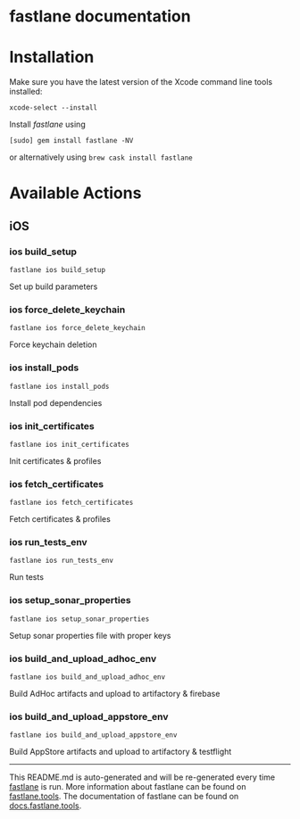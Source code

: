 fastlane documentation
================
# Installation

Make sure you have the latest version of the Xcode command line tools installed:

```
xcode-select --install
```

Install _fastlane_ using
```
[sudo] gem install fastlane -NV
```
or alternatively using `brew cask install fastlane`

# Available Actions
## iOS
### ios build_setup
```
fastlane ios build_setup
```
Set up build parameters
### ios force_delete_keychain
```
fastlane ios force_delete_keychain
```
Force keychain deletion
### ios install_pods
```
fastlane ios install_pods
```
Install pod dependencies
### ios init_certificates
```
fastlane ios init_certificates
```
Init certificates & profiles
### ios fetch_certificates
```
fastlane ios fetch_certificates
```
Fetch certificates & profiles
### ios run_tests_env
```
fastlane ios run_tests_env
```
Run tests
### ios setup_sonar_properties
```
fastlane ios setup_sonar_properties
```
Setup sonar properties file with proper keys
### ios build_and_upload_adhoc_env
```
fastlane ios build_and_upload_adhoc_env
```
Build AdHoc artifacts and upload to artifactory & firebase
### ios build_and_upload_appstore_env
```
fastlane ios build_and_upload_appstore_env
```
Build AppStore artifacts and upload to artifactory & testflight

----

This README.md is auto-generated and will be re-generated every time [fastlane](https://fastlane.tools) is run.
More information about fastlane can be found on [fastlane.tools](https://fastlane.tools).
The documentation of fastlane can be found on [docs.fastlane.tools](https://docs.fastlane.tools).
